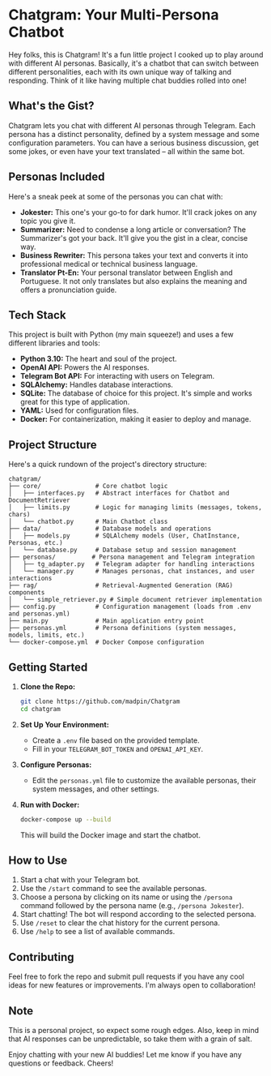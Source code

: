 # Chatgram: Your Multi-Persona Chatbot

Hey folks, this is Chatgram! It's a fun little project I cooked up to play around with different AI personas. Basically, it's a chatbot that can switch between different personalities, each with its own unique way of talking and responding. Think of it like having multiple chat buddies rolled into one!

## What's the Gist?

Chatgram lets you chat with different AI personas through Telegram. Each persona has a distinct personality, defined by a system message and some configuration parameters. You can have a serious business discussion, get some jokes, or even have your text translated – all within the same bot.

## Personas Included

Here's a sneak peek at some of the personas you can chat with:

*   **Jokester:** This one's your go-to for dark humor. It'll crack jokes on any topic you give it.
*   **Summarizer:** Need to condense a long article or conversation? The Summarizer's got your back. It'll give you the gist in a clear, concise way.
*   **Business Rewriter:** This persona takes your text and converts it into professional medical or technical business language.
*   **Translator Pt-En:** Your personal translator between English and Portuguese. It not only translates but also explains the meaning and offers a pronunciation guide.

## Tech Stack

This project is built with Python (my main squeeze!) and uses a few different libraries and tools:

*   **Python 3.10:** The heart and soul of the project.
*   **OpenAI API:**  Powers the AI responses.
*   **Telegram Bot API:** For interacting with users on Telegram.
*   **SQLAlchemy:**  Handles database interactions.
*   **SQLite:** The database of choice for this project. It's simple and works great for this type of application.
*   **YAML:** Used for configuration files.
*   **Docker:** For containerization, making it easier to deploy and manage.

## Project Structure

Here's a quick rundown of the project's directory structure:

```
chatgram/
├── core/               # Core chatbot logic
│   ├── interfaces.py   # Abstract interfaces for Chatbot and DocumentRetriever
│   ├── limits.py       # Logic for managing limits (messages, tokens, chars)
│   └── chatbot.py      # Main Chatbot class
├── data/               # Database models and operations
│   ├── models.py       # SQLAlchemy models (User, ChatInstance, Personas, etc.)
│   └── database.py     # Database setup and session management
├── personas/          # Persona management and Telegram integration
│   ├── tg_adapter.py   # Telegram adapter for handling interactions
│   └── manager.py      # Manages personas, chat instances, and user interactions
├── rag/                # Retrieval-Augmented Generation (RAG) components
│   └── simple_retriever.py # Simple document retriever implementation
├── config.py           # Configuration management (loads from .env and personas.yml)
├── main.py             # Main application entry point
├── personas.yml        # Persona definitions (system messages, models, limits, etc.)
└── docker-compose.yml  # Docker Compose configuration
```

## Getting Started

1. **Clone the Repo:**

    ```bash
    git clone https://github.com/madpin/Chatgram
    cd chatgram
    ```

2. **Set Up Your Environment:**

    *   Create a `.env` file based on the provided template.
    *   Fill in your `TELEGRAM_BOT_TOKEN` and `OPENAI_API_KEY`.

3. **Configure Personas:**

    *   Edit the `personas.yml` file to customize the available personas, their system messages, and other settings.

4. **Run with Docker:**

    ```bash
    docker-compose up --build
    ```

    This will build the Docker image and start the chatbot.

## How to Use

1. Start a chat with your Telegram bot.
2. Use the `/start` command to see the available personas.
3. Choose a persona by clicking on its name or using the `/persona` command followed by the persona name (e.g., `/persona Jokester`).
4. Start chatting! The bot will respond according to the selected persona.
5. Use `/reset` to clear the chat history for the current persona.
6. Use `/help` to see a list of available commands.

## Contributing

Feel free to fork the repo and submit pull requests if you have any cool ideas for new features or improvements. I'm always open to collaboration!

## Note

This is a personal project, so expect some rough edges. Also, keep in mind that AI responses can be unpredictable, so take them with a grain of salt.

Enjoy chatting with your new AI buddies! Let me know if you have any questions or feedback. Cheers!

